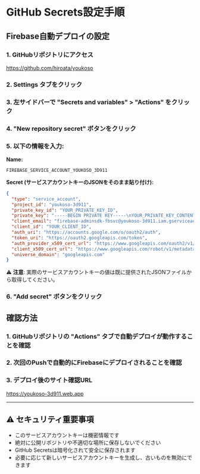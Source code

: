 # GitHub Secrets設定手順

## Firebase自動デプロイの設定

### 1. GitHubリポジトリにアクセス
https://github.com/hiroata/youkoso

### 2. Settings タブをクリック

### 3. 左サイドバーで "Secrets and variables" > "Actions" をクリック

### 4. "New repository secret" ボタンをクリック

### 5. 以下の情報を入力:

**Name:**
```
FIREBASE_SERVICE_ACCOUNT_YOUKOSO_3D911
```

**Secret (サービスアカウントキーのJSONをそのまま貼り付け):**
```json
{
  "type": "service_account",
  "project_id": "youkoso-3d911",
  "private_key_id": "YOUR_PRIVATE_KEY_ID",
  "private_key": "-----BEGIN PRIVATE KEY-----\nYOUR_PRIVATE_KEY_CONTENT\n-----END PRIVATE KEY-----\n",
  "client_email": "firebase-adminsdk-fbsvc@youkoso-3d911.iam.gserviceaccount.com",
  "client_id": "YOUR_CLIENT_ID",
  "auth_uri": "https://accounts.google.com/o/oauth2/auth",
  "token_uri": "https://oauth2.googleapis.com/token",
  "auth_provider_x509_cert_url": "https://www.googleapis.com/oauth2/v1/certs",
  "client_x509_cert_url": "https://www.googleapis.com/robot/v1/metadata/x509/firebase-adminsdk-fbsvc%40youkoso-3d911.iam.gserviceaccount.com",
  "universe_domain": "googleapis.com"
}
```

⚠️ **注意**: 実際のサービスアカウントキーの値は既に提供されたJSONファイルから取得してください。

### 6. "Add secret" ボタンをクリック

## 確認方法

### 1. GitHubリポジトリの "Actions" タブで自動デプロイが動作することを確認

### 2. 次回のPushで自動的にFirebaseにデプロイされることを確認

### 3. デプロイ後のサイト確認URL
https://youkoso-3d911.web.app

---

## ⚠️ セキュリティ重要事項

- このサービスアカウントキーは機密情報です
- 絶対に公開リポジトリや不適切な場所に保存しないでください
- GitHub Secretsは暗号化されて安全に保存されます
- 必要に応じて新しいサービスアカウントキーを生成し、古いものを無効にできます
